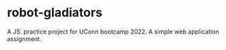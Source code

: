 # robot-gladiators
A JS. practice project for UConn bootcamp 2022. A simple web application assignment.
